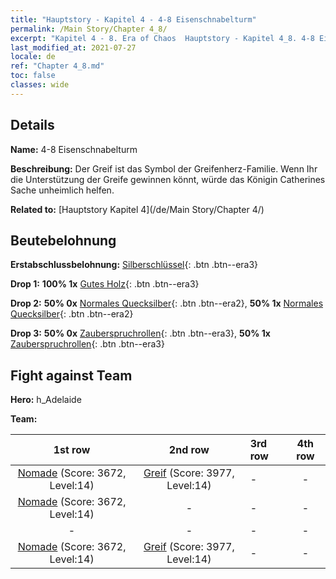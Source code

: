 ```yaml
---
title: "Hauptstory - Kapitel 4 - 4-8 Eisenschnabelturm"
permalink: /Main Story/Chapter 4_8/
excerpt: "Kapitel 4 - 8. Era of Chaos  Hauptstory - Kapitel 4_8. 4-8 Eisenschnabelturm"
last_modified_at: 2021-07-27
locale: de
ref: "Chapter 4_8.md"
toc: false
classes: wide
---
```


## Details

 **Name:** 4-8 Eisenschnabelturm

 **Beschreibung:** Der Greif ist das Symbol der Greifenherz-Familie. Wenn Ihr die Unterstützung der Greife gewinnen könnt, würde das Königin Catherines Sache unheimlich helfen.

 **Related to:** [Hauptstory Kapitel 4](/de/Main Story/Chapter 4/)

## Beutebelohnung

 **Erstabschlussbelohnung:** [Silberschlüssel](/ItemsDE/con_693/){: .btn .btn--era3}

 **Drop 1:** **100% 1x** [Gutes Holz](/ItemsDE/mat_13/){: .btn .btn--era3}

 **Drop 2:** **50% 0x** [Normales Quecksilber](/ItemsDE/mat_8/){: .btn .btn--era2}, **50% 1x** [Normales Quecksilber](/ItemsDE/mat_8/){: .btn .btn--era2}

 **Drop 3:** **50% 0x** [Zauberspruchrollen](/ItemsDE/con_694/){: .btn .btn--era3}, **50% 1x** [Zauberspruchrollen](/ItemsDE/con_694/){: .btn .btn--era3}


## Fight against Team
 **Hero:** h_Adelaide

 **Team:**


  | 1st row | 2nd row | 3rd row | 4th row |
  |:----:|:----:|:----|:----:|
  | [Nomade](/de/units/Nomad/) (Score: 3672, Level:14)  | [Greif](/de/units/Griffin/) (Score: 3977, Level:14)  | - | - |
  | [Nomade](/de/units/Nomad/) (Score: 3672, Level:14)  | - | - | - |
  | - | - | - | - |
  | [Nomade](/de/units/Nomad/) (Score: 3672, Level:14)  | [Greif](/de/units/Griffin/) (Score: 3977, Level:14)  | - | - |


